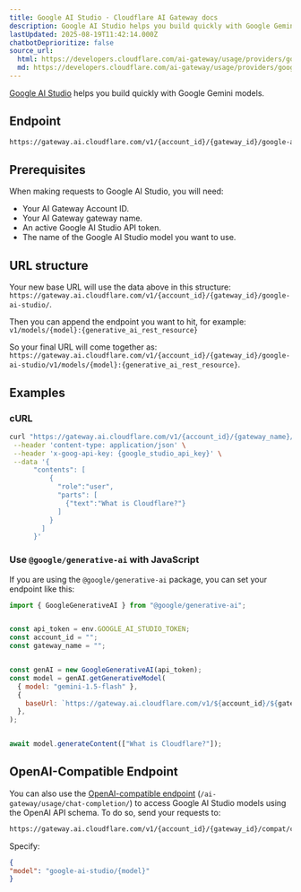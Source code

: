```yaml
---
title: Google AI Studio · Cloudflare AI Gateway docs
description: Google AI Studio helps you build quickly with Google Gemini models.
lastUpdated: 2025-08-19T11:42:14.000Z
chatbotDeprioritize: false
source_url:
  html: https://developers.cloudflare.com/ai-gateway/usage/providers/google-ai-studio/
  md: https://developers.cloudflare.com/ai-gateway/usage/providers/google-ai-studio/index.md
---
```


[Google AI Studio](https://ai.google.dev/aistudio) helps you build quickly with Google Gemini models.

## Endpoint

```txt
https://gateway.ai.cloudflare.com/v1/{account_id}/{gateway_id}/google-ai-studio
```

## Prerequisites

When making requests to Google AI Studio, you will need:

* Your AI Gateway Account ID.
* Your AI Gateway gateway name.
* An active Google AI Studio API token.
* The name of the Google AI Studio model you want to use.

## URL structure

Your new base URL will use the data above in this structure: `https://gateway.ai.cloudflare.com/v1/{account_id}/{gateway_id}/google-ai-studio/`.

Then you can append the endpoint you want to hit, for example: `v1/models/{model}:{generative_ai_rest_resource}`

So your final URL will come together as: `https://gateway.ai.cloudflare.com/v1/{account_id}/{gateway_id}/google-ai-studio/v1/models/{model}:{generative_ai_rest_resource}`.

## Examples

### cURL

```bash
curl "https://gateway.ai.cloudflare.com/v1/{account_id}/{gateway_name}/google-ai-studio/v1/models/gemini-1.0-pro:generateContent" \
 --header 'content-type: application/json' \
 --header 'x-goog-api-key: {google_studio_api_key}' \
 --data '{
      "contents": [
          {
            "role":"user",
            "parts": [
              {"text":"What is Cloudflare?"}
            ]
          }
        ]
      }'
```

### Use `@google/generative-ai` with JavaScript

If you are using the `@google/generative-ai` package, you can set your endpoint like this:

```js
import { GoogleGenerativeAI } from "@google/generative-ai";


const api_token = env.GOOGLE_AI_STUDIO_TOKEN;
const account_id = "";
const gateway_name = "";


const genAI = new GoogleGenerativeAI(api_token);
const model = genAI.getGenerativeModel(
  { model: "gemini-1.5-flash" },
  {
    baseUrl: `https://gateway.ai.cloudflare.com/v1/${account_id}/${gateway_name}/google-ai-studio`,
  },
);


await model.generateContent(["What is Cloudflare?"]);
```

## OpenAI-Compatible Endpoint

You can also use the [OpenAI-compatible endpoint](https://developers.cloudflare.com/ai-gateway/usage/chat-completion/) (`/ai-gateway/usage/chat-completion/`) to access Google AI Studio models using the OpenAI API schema. To do so, send your requests to:

```txt
https://gateway.ai.cloudflare.com/v1/{account_id}/{gateway_id}/compat/chat/completions
```

Specify:

```json
{
"model": "google-ai-studio/{model}"
}
```

